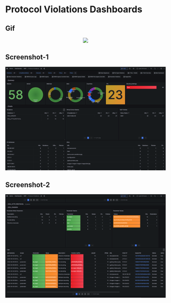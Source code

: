 # Protocol Violations Dashboards

## Gif
<p align="center">
<img width="720" src="../images/protocol.gif"/>
</p>

## Screenshot-1
<p align="center">
<img width="720" src="../images/protocol-1.png"/>
</p>

## Screenshot-2
<p align="center">
<img width="720" src="../images/protocol-2.png"/>
</p>
